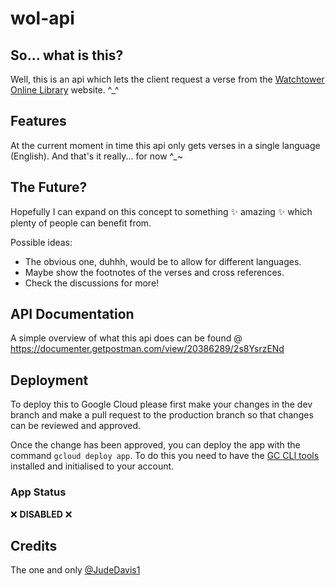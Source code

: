 # wol-api

## So... what is this?

Well, this is an api which lets the client request a verse from the [Watchtower Online Library](https://wol.jw.org/en/wol/h/r1/lp-e) website. ^\_^

## Features

At the current moment in time this api only gets verses in a single language (English).
And that's it really... for now ^\_~

## The Future?

Hopefully I can expand on this concept to something ✨ amazing ✨ which plenty of people can benefit from.

Possible ideas:

- The obvious one, duhhh, would be to allow for different languages.
- Maybe show the footnotes of the verses and cross references.
- Check the discussions for more!

## API Documentation

A simple overview of what this api does can be found @ https://documenter.getpostman.com/view/20386289/2s8YsrzENd

## Deployment

To deploy this to Google Cloud please first make your changes in the dev branch and make a pull request to the production branch so that changes can be reviewed and approved.

Once the change has been approved, you can deploy the app with the command `gcloud deploy app`. To do this you need to have the [GC CLI tools](https://dl.google.com/dl/cloudsdk/channels/rapid/GoogleCloudSDKInstaller.exe) installed and initialised to your account.

### App Status

❌ **DISABLED** ❌

## Credits

The one and only [@JudeDavis1](https://github.com/JudeDavis1)
